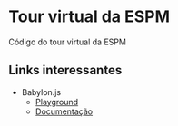 # Tour virtual da ESPM

Código do tour virtual da ESPM

## Links interessantes

- Babylon.js
  - [Playground](https://playground.babylonjs.com/)
  - [Documentação](https://doc.babylonjs.com/)
